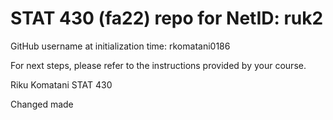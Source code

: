 # STAT 430 (fa22) repo for NetID: ruk2

GitHub username at initialization time: rkomatani0186

For next steps, please refer to the instructions provided by your course.

Riku Komatani
STAT 430

Changed made